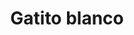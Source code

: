 ---
title: Gatito blanco
date: 
draft: false

# descripcion
description : Dije de plata y nácar

materials: Plata 925

color: Plateado y nácar blanco

dimensions: 2cm largo

code: 02-25-0692

type: "Dijes"

categories: []

price: $2.100,00

price_eftvo: $1.785,00

# Images
# first image will be shown in the product page
images:
  # - image: "images/path_to_image"
  # La ubicacion de las imagenes es imagenes/Dijes/Dijes.Nácar/02-25-0692-gatito-blanco

---